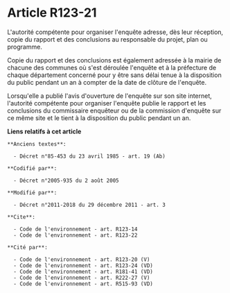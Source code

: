 # Article R123-21

L'autorité compétente pour organiser l'enquête adresse, dès leur réception, copie du rapport et des conclusions au
responsable du projet, plan ou programme. 

Copie du rapport et des conclusions est également adressée à la mairie de chacune des communes où s'est déroulée l'enquête et
à la préfecture de chaque département concerné pour y être sans délai tenue à la disposition du public pendant un an à
compter de la date de clôture de l'enquête. 

Lorsqu'elle a publié l'avis d'ouverture de l'enquête sur son site internet, l'autorité compétente pour organiser l'enquête
publie le rapport et les conclusions du commissaire enquêteur ou de la commission d'enquête sur ce même site et le tient à la
disposition du public pendant un an.

**Liens relatifs à cet article**

	**Anciens textes**:

	  - Décret n°85-453 du 23 avril 1985 - art. 19 (Ab)

	**Codifié par**:

	  - Décret n°2005-935 du 2 août 2005

	**Modifié par**:

	  - Décret n°2011-2018 du 29 décembre 2011 - art. 3

	**Cite**:

	  - Code de l'environnement - art. R123-14
	  - Code de l'environnement - art. R123-22

	**Cité par**:

	  - Code de l'environnement - art. R123-20 (V)
	  - Code de l'environnement - art. R123-24 (VD)
	  - Code de l'environnement - art. R181-41 (VD)
	  - Code de l'environnement - art. R222-27 (V)
	  - Code de l'environnement - art. R515-93 (VD)
